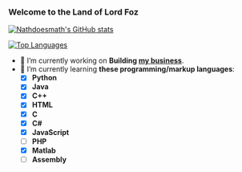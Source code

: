 ### Welcome to the Land of Lord Foz

[![Nathdoesmath's GitHub stats](https://github-readme-stats.vercel.app/api?username=Nathdoesmath&card_width=700&bg_color=424549&text_color=E2F1F4&title_color=15AFB7&count_private=true)](https://github.com/anuraghazra/github-readme-stats)

[![Top Languages](https://github-readme-stats.vercel.app/api/top-langs/?username=Nathdoesmath&card_width=495&langs_count=10&bg_color=424549&title_color=15AFB7&text_color=E2F1F4)](https://github.com/anuraghazra/github-readme-stats)

- 🔭 I’m currently working on **Building [my business](https://FozFuncs.com/)**.
- 🌱 I’m currently learning **these programming/markup languages**:
  - [x] **Python**
  - [x] **Java**
  - [x] **C++**
  - [x] **HTML**
  - [x] **C**
  - [x] **C#**
  - [x] **JavaScript**
  - [ ] **PHP**
  - [x] **Matlab**
  - [ ] **Assembly**
